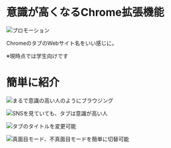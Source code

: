 # 意識が高くなるChrome拡張機能
![プロモーション](https://user-images.githubusercontent.com/75155258/126740734-465cc96e-a0b1-43b1-afd8-129e332e7f6d.png)


ChromeのタブのWebサイト名をいい感じに。

※現時点では学生向けです

# 簡単に紹介
![まるで意識の高い人のようにブラウジング](https://user-images.githubusercontent.com/75155258/126740637-7dc6f617-64f3-4306-85ce-c842d3334fec.png)

![SNSを見ていても、タブは意識が高い人](https://user-images.githubusercontent.com/75155258/126740641-94e63b43-0cc4-4295-ac60-b3fefa9a9b60.png)

![タブのタイトルを変更可能](https://user-images.githubusercontent.com/75155258/126866867-77cc48bc-ffea-4461-980f-eb168f727fe5.png)

![真面目モード、不真面目モードを簡単に切替可能](https://user-images.githubusercontent.com/75155258/126866876-a0a4e9e1-9dd1-4b57-8a6e-9d802540aba5.png)
